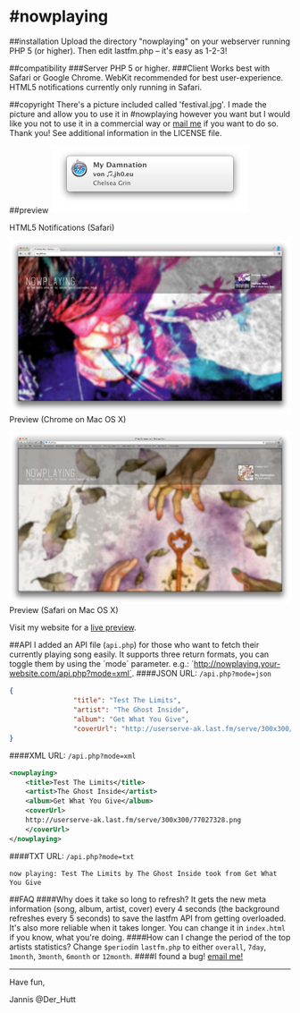\#nowplaying
==========

##installation
Upload the directory "nowplaying" on your webserver running PHP 5 (or higher). Then edit lastfm.php – it's easy as 1-2-3!

##compatibility
###Server
PHP 5 or higher.
###Client
Works best with Safari or Google Chrome. WebKit recommended for best user-experience. HTML5 notifications currently only running in Safari.

##copyright
There's a picture included called 'festival.jpg'. I made the picture and allow you to use it in \#nowplaying however you want but I would like you not to use it in a commercial way or [mail me](mailto:nowplaying@jh0.eu "write me an email!") if you want to do so. Thank you!
See additional information in the LICENSE file.

##preview
![HTML5 Notifications in Safari](HTML5_Notifications.png "HTML5 Notifications (Safari)")

HTML5 Notifications (Safari)

![Preview](Preview_2.png "Preview 2 (Chrome on Mac OS X)")
Preview (Chrome on Mac OS X)

![Preview](Preview.png "Preview (Safari on Mac OS X)")
Preview (Safari on Mac OS X)

Visit my website for a [live preview](http://nowplaying.jh0.eu "live preview").

##API
I added an API file (`api.php`) for those who want to fetch their currently playing song easily. It supports three return formats, you can toggle them by using the ´mode´ parameter. 
e.g.: ´http://nowplaying.your-website.com/api.php?mode=xml´.
####JSON
URL: `/api.php?mode=json`
```json
{
				"title": "Test The Limits",
				"artist": "The Ghost Inside",
				"album": "Get What You Give",
				"coverUrl": "http://userserve-ak.last.fm/serve/300x300/77027328.png"
}
```
####XML
URL: `/api.php?mode=xml`
```xml
<nowplaying>
	<title>Test The Limits</title>
	<artist>The Ghost Inside</artist>
	<album>Get What You Give</album>
	<coverUrl>
	http://userserve-ak.last.fm/serve/300x300/77027328.png
	</coverUrl>
</nowplaying>
```
####TXT
URL: `/api.php?mode=txt`
```
now playing: Test The Limits by The Ghost Inside took from Get What You Give
```

##FAQ
####Why does it take so long to refresh?
It gets the new meta information (song, album, artist, cover) every 4 seconds (the background refreshes every 5 seconds) to save the lastfm API from getting overloaded. It's also more reliable when it takes longer. You can change it in `index.html` if you know, what you're doing.
####How can I change the period of the top artists statistics?
Change `$period`in `lastfm.php` to either `overall`, `7day`, `1month`, `3month`, `6month` or `12month`.
####I found a bug!
[email me!](mailto:nowplaying@jh0.eu "write me an email!")
***
Have fun, 

Jannis
@Der_Hutt
